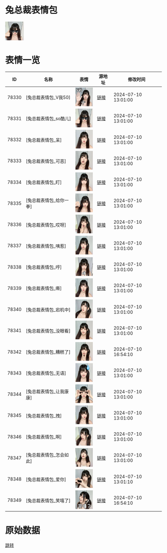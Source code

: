 # 兔总裁表情包

<img src="./cover.png" height="60" alt="cover" />

# 表情一览

|ID|名称|表情|源地址|修改时间|
|----|----|----|----|----|
|78330|[兔总裁表情包_V我50]|<img src="./pic/078330_%5B兔总裁表情包_V我50%5D.png" height="60" alt="V我50"/>|[链接](https://i0.hdslb.com/bfs/garb/f6148df70acd6c5ed15398748855c391ac728eb8.png)|2024-07-10 13:01:00|
|78331|[兔总裁表情包_so酷儿]|<img src="./pic/078331_%5B兔总裁表情包_so酷儿%5D.png" height="60" alt="so酷儿"/>|[链接](https://i0.hdslb.com/bfs/garb/3ced9dc9e3ab09dbe5c501bb49f8edc6b3450607.png)|2024-07-10 13:01:00|
|78332|[兔总裁表情包_呆]|<img src="./pic/078332_%5B兔总裁表情包_呆%5D.png" height="60" alt="呆"/>|[链接](https://i0.hdslb.com/bfs/garb/517bc5a269189169bd5702f823b69323c4699ddd.png)|2024-07-10 13:01:00|
|78333|[兔总裁表情包_可恶]|<img src="./pic/078333_%5B兔总裁表情包_可恶%5D.png" height="60" alt="可恶"/>|[链接](https://i0.hdslb.com/bfs/garb/99d0e2716430e0db0c038ab6e59e268e92ea5203.png)|2024-07-10 13:01:00|
|78334|[兔总裁表情包_盯]|<img src="./pic/078334_%5B兔总裁表情包_盯%5D.png" height="60" alt="盯"/>|[链接](https://i0.hdslb.com/bfs/garb/4c80a346eadd89af6723ff1f76402050840bf5dc.png)|2024-07-10 13:01:00|
|78335|[兔总裁表情包_给你一拳]|<img src="./pic/078335_%5B兔总裁表情包_给你一拳%5D.png" height="60" alt="给你一拳"/>|[链接](https://i0.hdslb.com/bfs/garb/976165df923089877bbba9ac63eaef63ed0670e3.png)|2024-07-10 13:01:00|
|78336|[兔总裁表情包_哎呀]|<img src="./pic/078336_%5B兔总裁表情包_哎呀%5D.png" height="60" alt="哎呀"/>|[链接](https://i0.hdslb.com/bfs/garb/1f4ca567ce0c21bf3342b73c0cc043404d340612.png)|2024-07-10 13:01:00|
|78337|[兔总裁表情包_咦惹]|<img src="./pic/078337_%5B兔总裁表情包_咦惹%5D.png" height="60" alt="咦惹"/>|[链接](https://i0.hdslb.com/bfs/garb/e6944b9faaa019ecfbdb262bef17875387957c84.png)|2024-07-10 13:01:00|
|78338|[兔总裁表情包_哼]|<img src="./pic/078338_%5B兔总裁表情包_哼%5D.png" height="60" alt="哼"/>|[链接](https://i0.hdslb.com/bfs/garb/b380b9f0c214cca1ea5e4cf002df5e18c2f0e9a8.png)|2024-07-10 13:01:00|
|78339|[兔总裁表情包_嘶]|<img src="./pic/078339_%5B兔总裁表情包_嘶%5D.png" height="60" alt="嘶"/>|[链接](https://i0.hdslb.com/bfs/garb/4f0732db7e786b12225829b164b07aa3beb0fdec.png)|2024-07-10 13:01:00|
|78340|[兔总裁表情包_宕机中]|<img src="./pic/078340_%5B兔总裁表情包_宕机中%5D.png" height="60" alt="宕机中"/>|[链接](https://i0.hdslb.com/bfs/garb/504116b97ec23e09aee26ba57f218d9a1612cecc.png)|2024-07-10 13:01:00|
|78341|[兔总裁表情包_没眼看]|<img src="./pic/078341_%5B兔总裁表情包_没眼看%5D.png" height="60" alt="没眼看"/>|[链接](https://i0.hdslb.com/bfs/garb/f35889a05eb714a81ccad21746c3a1dc495a72f0.png)|2024-07-10 13:01:00|
|78342|[兔总裁表情包_糟糕了]|<img src="./pic/078342_%5B兔总裁表情包_糟糕了%5D.png" height="60" alt="糟糕了"/>|[链接](https://i0.hdslb.com/bfs/garb/190c18d9ddf6adc3a156b8c60c1d736dc06b5ce3.png)|2024-07-10 16:54:10|
|78343|[兔总裁表情包_无语]|<img src="./pic/078343_%5B兔总裁表情包_无语%5D.png" height="60" alt="无语"/>|[链接](https://i0.hdslb.com/bfs/garb/965b2b514b046f46d36f4c7378192e371e4fd2e1.png)|2024-07-10 13:01:00|
|78344|[兔总裁表情包_让我康康]|<img src="./pic/078344_%5B兔总裁表情包_让我康康%5D.png" height="60" alt="让我康康"/>|[链接](https://i0.hdslb.com/bfs/garb/5469ee4a267f642f832647c302d6ec668b5f3d41.png)|2024-07-10 13:01:00|
|78345|[兔总裁表情包_拽]|<img src="./pic/078345_%5B兔总裁表情包_拽%5D.png" height="60" alt="拽"/>|[链接](https://i0.hdslb.com/bfs/garb/c4c9e7670dd44c7101b32bd8ec7b6e916b072676.png)|2024-07-10 13:01:00|
|78346|[兔总裁表情包_啊]|<img src="./pic/078346_%5B兔总裁表情包_啊%5D.png" height="60" alt="啊"/>|[链接](https://i0.hdslb.com/bfs/garb/d05c8057970fd2c5ad71700916d90a0833b45159.png)|2024-07-10 13:01:00|
|78347|[兔总裁表情包_怎会如此]|<img src="./pic/078347_%5B兔总裁表情包_怎会如此%5D.png" height="60" alt="怎会如此"/>|[链接](https://i0.hdslb.com/bfs/garb/76a53ec7b20034b846f514f7d4e3546c687a105b.png)|2024-07-10 13:01:00|
|78348|[兔总裁表情包_爱你]|<img src="./pic/078348_%5B兔总裁表情包_爱你%5D.png" height="60" alt="爱你"/>|[链接](https://i0.hdslb.com/bfs/garb/91b4ef17297e161c5d4c287459bced7b10baec06.png)|2024-07-10 13:01:10|
|78349|[兔总裁表情包_笑嘻了]|<img src="./pic/078349_%5B兔总裁表情包_笑嘻了%5D.png" height="60" alt="笑嘻了"/>|[链接](https://i0.hdslb.com/bfs/garb/4e86054a42b958a02c2c19932ca647672f956c0c.png)|2024-07-10 16:54:10|

# 原始数据

[跳转](./raw.json)

